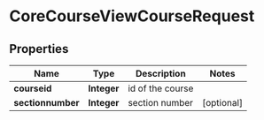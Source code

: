 

# CoreCourseViewCourseRequest


## Properties

| Name | Type | Description | Notes |
|------------ | ------------- | ------------- | -------------|
|**courseid** | **Integer** | id of the course |  |
|**sectionnumber** | **Integer** | section number |  [optional] |



